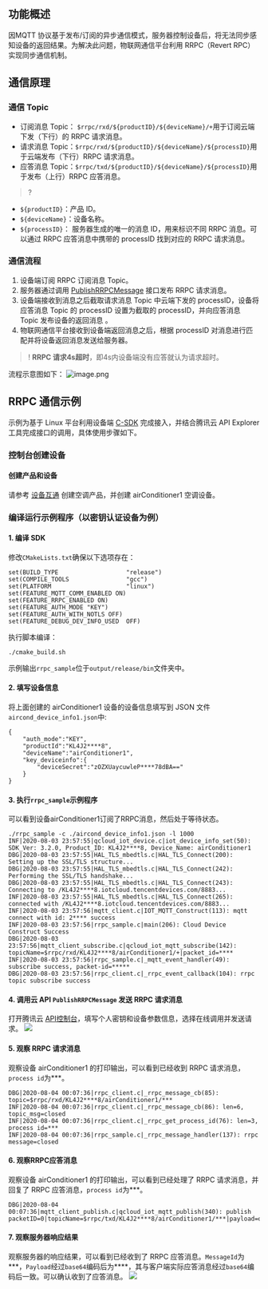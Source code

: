
## 功能概述

因MQTT 协议基于发布/订阅的异步通信模式，服务器控制设备后，将无法同步感知设备的返回结果。为解决此问题，物联网通信平台利用 RRPC（Revert RPC）实现同步通信机制。

## 通信原理

### 通信 Topic

* 订阅消息 Topic： `$rrpc/rxd/${productID}/${deviceName}/+`用于订阅云端下发（下行）的 RRPC 请求消息。
* 请求消息 Topic：`$rrpc/rxd/${productID}/${deviceName}/${processID}`用于云端发布（下行）RRPC 请求消息。
* 应答消息 Topic：`$rrpc/txd/${productID}/${deviceName}/${processID}`用于发布（上行）RRPC 应答消息。

>? 
- `${productID}`：产品 ID。
- `${deviceName}`：设备名称。
- `${processID}`： 服务器生成的唯一的消息 ID，用来标识不同 RRPC 消息。可以通过 RRPC 应答消息中携带的 processID 找到对应的 RRPC 请求消息。


### 通信流程

1. 设备端订阅 RRPC 订阅消息 Topic。
2. 服务器通过调用 [PublishRRPCMessage](https://cloud.tencent.com/document/product/634/47078) 接口发布 RRPC 请求消息。
3. 设备端接收到消息之后截取请求消息 Topic 中云端下发的 processID，设备将应答消息 Topic 的 processID 设置为截取的 processID，并向应答消息 Topic 发布设备的返回消息 。
4. 物联网通信平台接收到设备端返回消息之后，根据 processID 对消息进行匹配并将设备返回消息发送给服务器。

>! **RRPC 请求4s超时**，即4s内设备端没有应答就认为请求超时。

流程示意图如下：
![image.png](https://main.qcloudimg.com/raw/1e83a60cb7b6438ebb5927b7237b77ba.png)

## RRPC 通信示例

示例为基于 Linux 平台利用设备端 [C-SDK](https://cloud.tencent.com/document/product/634/11928) 完成接入，并结合腾讯云 API Explorer 工具完成接口的调用，具体使用步骤如下。

### 控制台创建设备

#### 创建产品和设备

请参考 [设备互通](https://cloud.tencent.com/document/product/634/11913)  创建空调产品，并创建 airConditioner1 空调设备。

### 编译运行示例程序（以密钥认证设备为例）

#### 1. 编译 SDK

修改`CMakeLists.txt`确保以下选项存在：

```
set(BUILD_TYPE                   "release")
set(COMPILE_TOOLS                "gcc") 
set(PLATFORM 	                 "linux")
set(FEATURE_MQTT_COMM_ENABLED ON)
set(FEATURE_RRPC_ENABLED ON)
set(FEATURE_AUTH_MODE "KEY")
set(FEATURE_AUTH_WITH_NOTLS OFF)
set(FEATURE_DEBUG_DEV_INFO_USED  OFF)
```

执行脚本编译：

```
./cmake_build.sh 
```

示例输出`rrpc_sample`位于`output/release/bin`文件夹中。

#### 2. 填写设备信息

将上面创建的 airConditioner1 设备的设备信息填写到 JSON 文件`aircond_device_info1.json`中:

```
{
    "auth_mode":"KEY",	
    "productId":"KL4J2****8",
    "deviceName":"airConditioner1",	
    "key_deviceinfo":{    
        "deviceSecret":"zOZXUaycuwleP****78dBA=="
    }
}
```

#### 3. 执行`rrpc_sample`示例程序

可以看到设备airConditioner1订阅了RRPC消息，然后处于等待状态。

```
./rrpc_sample -c ./aircond_device_info1.json -l 1000
INF|2020-08-03 23:57:55|qcloud_iot_device.c|iot_device_info_set(50): SDK_Ver: 3.2.0, Product_ID: KL4J2****8, Device_Name: airConditioner1
DBG|2020-08-03 23:57:55|HAL_TLS_mbedtls.c|HAL_TLS_Connect(200): Setting up the SSL/TLS structure...
DBG|2020-08-03 23:57:55|HAL_TLS_mbedtls.c|HAL_TLS_Connect(242): Performing the SSL/TLS handshake...
DBG|2020-08-03 23:57:55|HAL_TLS_mbedtls.c|HAL_TLS_Connect(243): Connecting to /KL4J2****8.iotcloud.tencentdevices.com/8883...
INF|2020-08-03 23:57:55|HAL_TLS_mbedtls.c|HAL_TLS_Connect(265): connected with /KL4J2****8.iotcloud.tencentdevices.com/8883...
INF|2020-08-03 23:57:56|mqtt_client.c|IOT_MQTT_Construct(113): mqtt connect with id: 2**** success
INF|2020-08-03 23:57:56|rrpc_sample.c|main(206): Cloud Device Construct Success
DBG|2020-08-03 23:57:56|mqtt_client_subscribe.c|qcloud_iot_mqtt_subscribe(142): topicName=$rrpc/rxd/KL4J2****8/airConditioner1/+|packet_id=****
INF|2020-08-03 23:57:56|rrpc_sample.c|_mqtt_event_handler(49): subscribe success, packet-id=*****
DBG|2020-08-03 23:57:56|rrpc_client.c|_rrpc_event_callback(104): rrpc topic subscribe success
```

#### 4. 调用云 API `PublishRRPCMessage` 发送 RRPC 请求消息

打开腾讯云 [API控制台](https://console.cloud.tencent.com/api/explorer?Product=iotcloud&Version=2018-06-14&Action=PublishRRPCMessage&SignVersion=)，填写个人密钥和设备参数信息，选择在线调用并发送请求。
![](https://main.qcloudimg.com/raw/6b0b68f49c04f3dc35c253bbeb373132.png)

#### 5. 观察 RRPC 请求消息

观察设备 airConditioner1 的打印输出，可以看到已经收到 RRPC 请求消息，`process id`为***。

```
DBG|2020-08-04 00:07:36|rrpc_client.c|_rrpc_message_cb(85): topic=$rrpc/rxd/KL4J2****8/airConditioner1/***
INF|2020-08-04 00:07:36|rrpc_client.c|_rrpc_message_cb(86): len=6, topic_msg=closed
INF|2020-08-04 00:07:36|rrpc_client.c|_rrpc_get_process_id(76): len=3, process id=***
INF|2020-08-04 00:07:36|rrpc_sample.c|_rrpc_message_handler(137): rrpc message=closed
```

#### 6. 观察RRPC应答消息

观察设备 airConditioner1 的打印输出，可以看到已经处理了 RRPC 请求消息，并回复了 RRPC 应答消息，`process id`为***。

```
DBG|2020-08-04 00:07:36|mqtt_client_publish.c|qcloud_iot_mqtt_publish(340): publish packetID=0|topicName=$rrpc/txd/KL4J2****8/airConditioner1/***|payload=ok
```

#### 7. 观察服务器响应结果

观察服务器的响应结果，可以看到已经收到了 RRPC 应答消息。`MessageId`为\*\*\*，`Payload`经过`base64`编码后为****，其与客户端实际应答消息经过`base64`编码后一致。可以确认收到了应答消息。
![](https://main.qcloudimg.com/raw/4ace5de4a2c348054665c8aed16135e2.png)



